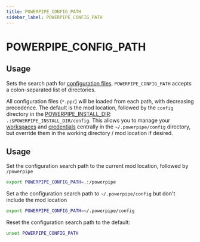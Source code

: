 ```yaml
---
title: POWERPIPE_CONFIG_PATH
sidebar_label: POWERPIPE_CONFIG_PATH
---
```


# POWERPIPE_CONFIG_PATH

## Usage 

 Sets the search path for [configuration files](/docs/reference/config-files).  `POWERPIPE_CONFIG_PATH` accepts a colon-separated list of directories.  
 
 All configuration files (`*.ppc`) will be loaded from each path, with decreasing precedence.  The default is the mod location, followed by the `config` directory in the [POWERPIPE_INSTALL_DIR](/docs/reference/env-vars/powerpipe_install_dir): `.:$POWERPIPE_INSTALL_DIR/config`.  This allows you to manage your [workspaces](/docs/reference/config-files/workspace) and [credentials](/docs/reference/config-files/credential/index) centrally in the `~/.powerpipe/config` directory, but override them in the working directory / mod location if desired.


## Usage

Set the configuration search path to the current mod location, followed by `/powerpipe`
```bash
export POWERPIPE_CONFIG_PATH=.:/powerpipe
```

Set a the configuration search path to `~/.powerpipe/config` but don't include the mod location
```bash
export POWERPIPE_CONFIG_PATH=~/.powerpipe/config
```

Reset the configuration search path to the default:
```bash
unset POWERPIPE_CONFIG_PATH
```